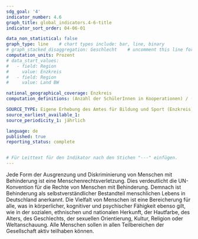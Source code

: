 ```yaml
---
sdg_goal: '4'
indicator_number: 4.6
graph_title: global_indicators.4-6-title 
indicator_sort_order: 04-06-01

data_non_statistical: false
graph_type: line    # chart types include: bar, line, binary
# graph_stacked_disaggregation: Geschlecht    # uncomment this line for stacked bars. eplace "Geschlecht" with the field of aggregation.
computation_units: Prozent
# data_start_values:
#   - field: Region
#     value: Enzkreis
#   - field: Region
#     value: Land BW

national_geographical_coverage: Enzkreis
computation_definitions: (Anzahl der SchülerInnen in Kooperationen) / (SchülerInnen an dem SBBZ gesamt) * 100

SOURCE_TYPE: Eigene Erhebung des Amtes für Bildung und Sport (Enzkreis)
source_earliest_available_1:
source_periodicity_1: jährlich

language: de   
published: true
reporting_status: complete


# Für Leittext für den Indikator nach den Stichen "---" einfügen.
---
```


Jede Form der Ausgrenzung und Diskriminierung von Menschen mit Behinderung ist eine Menschenrechtsverletzung. Dies verdeutlicht die UN-Konvention für die Rechte von Menschen mit Behinderung. Demnach ist Behinderung als selbstverständlicher Bestandteil menschlichen Lebens in Deutschland anerkannt.
Die Vielfalt von Menschen ist eine Bereicherung für alle, was in körperlicher, kognitiver und psychischer Fähigkeit ebenso gilt, wie in der sozialen, ethnischen und nationalen Herkunft, der Hautfarbe, des Alters, des Geschlechts, der sexuellen Orientierung, Kultur, Religion oder Weltanschauung.
Alle Menschen sollen in allen Teilbereichen der Gesellschaft aktiv teilhaben können.